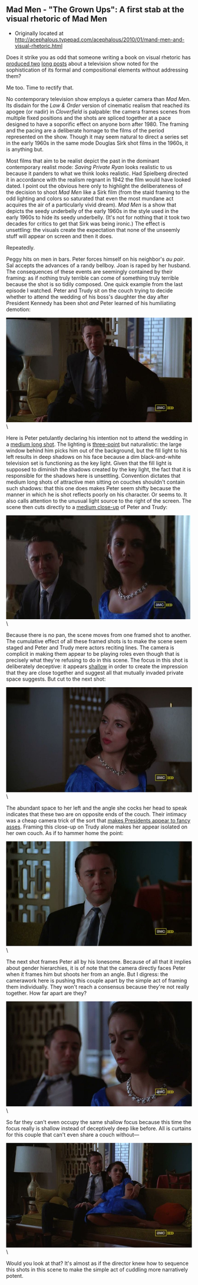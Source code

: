 ## Mad Men - "The Grown Ups": A first stab at the visual rhetoric of Mad Men

 * Originally located at http://acephalous.typepad.com/acephalous/2010/01/mand-men-and-visual-rhetoric.html

Does it strike you as odd that someone writing a book on visual rhetoric has [produced two](http://acephalous.typepad.com/acephalous/2010/01/don-draper-as-an-unraptured-emma-bovary.html) [long posts](http://acephalous.typepad.com/acephalous/2010/01/don-draper-is-of-course-never-himself.html) about a television show noted for the sophistication of its formal and compositional elements without addressing them?

Me too.  Time to rectify that.  

No contemporary television show employs a quieter camera than *Mad Men*.  Its disdain for the *Law & Order* version of cinematic realism that reached its apogee (or nadir) in *Cloverfield* is palpable: the camera frames scenes from multiple fixed positions and the shots are spliced together at a pace designed to have a soporific effect on anyone born after 1980.  The framing and the pacing are a deliberate homage to the films of the period represented on the show.  Though it may seem natural to direct a series set in the early 1960s in the same mode Douglas Sirk shot films in the 1960s, it is anything but.

Most films that aim to be realist depict the past in the dominant contemporary realist mode: *Saving Private Ryan* looks realistic to us because it panders to what we think looks realistic.  Had Spielberg directed it in accordance with the realism regnant in 1942 the film would have looked dated.  I point out the obvious here only to highlight the deliberateness of the decision to shoot *Mad Men* like a Sirk film (from the staid framing to the odd lighting and colors so saturated that even the most mundane act acquires the air of a particularly vivid dream).  *Mad Men* is a show that depicts the seedy underbelly of the early 1960s in the style used in the early 1960s to hide its seedy underbelly.  (It's not for nothing that it took two decades for critics to get that Sirk was being ironic.)  The effect is unsettling: the visuals create the expectation that none of the unseemly stuff will appear on screen and then it does.  

Repeatedly.  

Peggy hits on men in bars.  Peter forces himself on his neighbor's *au pair*.  Sal accepts the advances of a randy bellboy.  Joan is raped by her husband.  The consequences of these events are seemingly contained by their framing: as if nothing truly terrible can come of something truly terrible because the shot is so tidily composed.  One quick example from the last episode I watched. Peter and Trudy sit on the couch trying to decide whether to attend the wedding of his boss's daughter the day after President Kennedy has been shot *and* Peter learned of his humiliating demotion:

![6a00d8341c2df453ef01287702cf8e970c](images/tv/mad-men-the-grown-ups/6a00d8341c2df453ef01287702cf8e970c.jpg)\

Here is Peter petulantly declaring his intention not to attend the wedding in a [medium long shot](http://classes.yale.edu/film-analysis/htmfiles/cinematography.htm#48043).  The lighting is [three-point](http://classes.yale.edu/film-analysis/htmfiles/mise-en-scene.htm#140452) but naturalistic: the large window behind him picks him out of the background, but the fill light to his left results in deep shadows on his face because a dim black-and-white television set is functioning as the key light.  Given that the fill light is supposed to diminish the shadows created by the key light, the fact that it is responsible for the shadows here is unsettling.  Convention dictates that medium long shots of attractive men sitting on couches shouldn't contain such shadows: that this one does makes Peter seem shifty because the manner in which he is shot reflects poorly on his character.  Or seems to.  It also calls attention to the unusual light source to the right of the screen.  The scene then cuts directly to a [medium close-up](http://classes.yale.edu/film-analysis/htmfiles/cinematography.htm#48047) of Peter and Trudy:

![6a00d8341c2df453ef01287702ddf1970c](images/tv/mad-men-the-grown-ups/6a00d8341c2df453ef01287702ddf1970c.jpg)\

Because there is no pan, the scene moves from one framed shot to another.  The cumulative effect of all these framed shots is to make the scene seem staged and Peter and Trudy mere actors reciting lines.  The camera is complicit in making them appear to be playing roles even though that is precisely what they're refusing to do in this scene.  The focus in this shot is deliberately deceptive: it appears [shallow](http://classes.yale.edu/film-analysis/htmfiles/cinematography.htm#38599) in order to create the impression that they are close together and suggest all that mutually invaded private space suggests.  But cut to the next shot:

![6a00d8341c2df453ef01287702e6e3970c](images/tv/mad-men-the-grown-ups/6a00d8341c2df453ef01287702e6e3970c.jpg)\

The abundant space to her left and the angle she cocks her head to speak indicates that these two are on opposite ends of the couch.  Their intimacy was a cheap camera trick of the sort that [makes Presidents appear to fancy asses](http://acephalous.typepad.com/acephalous/2009/07/a-stubbornness-in-the-face-of-fact-that-is-unbecoming-of-an-academic.html).  Framing this close-up on Trudy alone makes her appear isolated on her own couch.  As if to hammer home the point:

![6a00d8341c2df453ef0120a7ffd49d970b](images/tv/mad-men-the-grown-ups/6a00d8341c2df453ef0120a7ffd49d970b.jpg)\

The next shot frames Peter all by his lonesome.  Because of all that it implies about gender hierarchies, it is of note that the camera directly faces Peter when it frames him but shoots her from an angle.  But I digress: the camerawork here is pushing this couple apart by the simple act of framing them individually.  They won't reach a consensus because they're not really together.  How far apart are they?  

![6a00d8341c2df453ef01287702edf5970c](images/tv/mad-men-the-grown-ups/6a00d8341c2df453ef01287702edf5970c.jpg)\

So far they can't even occupy the same shallow focus because this time the focus really is shallow instead of deceptively deep like before.  All is curtains for this couple that can't even share a couch without—

![6a00d8341c2df453ef0120a7ffdb95970b](images/tv/mad-men-the-grown-ups/6a00d8341c2df453ef0120a7ffdb95970b.jpg)\ 

Would you look at that?  It's almost as if the director knew how to sequence this shots in this scene to make the simple act of cuddling more narratively potent.
